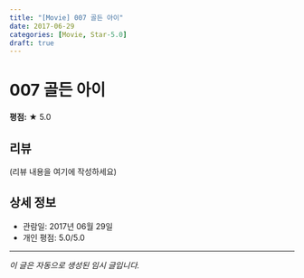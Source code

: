 ```yaml
---
title: "[Movie] 007 골든 아이"
date: 2017-06-29
categories: [Movie, Star-5.0]
draft: true
---
```


# 007 골든 아이

**평점:** ★ 5.0

## 리뷰

(리뷰 내용을 여기에 작성하세요)

## 상세 정보

- 관람일: 2017년 06월 29일
- 개인 평점: 5.0/5.0

---

*이 글은 자동으로 생성된 임시 글입니다.*
